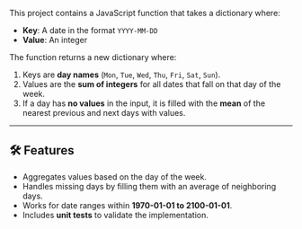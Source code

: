 This project contains a JavaScript function that takes a dictionary where:
- **Key**: A date in the format `YYYY-MM-DD`
- **Value**: An integer

The function returns a new dictionary where:
1. Keys are **day names** (`Mon`, `Tue`, `Wed`, `Thu`, `Fri`, `Sat`, `Sun`).
2. Values are the **sum of integers** for all dates that fall on that day of the week.
3. If a day has **no values** in the input, it is filled with the **mean** of the nearest previous and next days with values.

---

## 🛠 Features
- Aggregates values based on the day of the week.
- Handles missing days by filling them with an average of neighboring days.
- Works for date ranges within **1970-01-01 to 2100-01-01**.
- Includes **unit tests** to validate the implementation.
